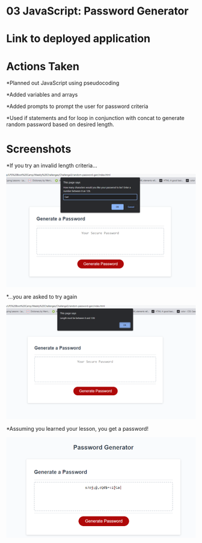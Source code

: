 # 03 JavaScript: Password Generator

# Link to deployed application

# Actions Taken
*Planned out JavaScript using pseudocoding

*Added variables and arrays

*Added prompts to prompt the user for password criteria

*Used if statements and for loop in conjunction with concat to generate random password based on desired length.



# Screenshots
*If you try an invalid length criteria...

![tryCarl](/Assets/carl.png)

*...you are asked to try again

![tryAgain](/Assets/tryagain.png)

*Assuming you learned your lesson, you get a password!

![success](/Assets/password.png)
